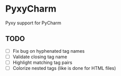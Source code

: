 # PyxyCharm

<!-- Plugin description -->
Pyxy support for PyCharm
<!-- Plugin description end -->

## TODO

* [ ] Fix bug on hyphenated tag names
* [ ] Validate closing tag name
* [ ] Highlight matching tag pairs
* [ ] Colorize nested tags (like is done for HTML files)
